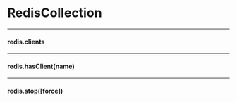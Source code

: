 # RedisCollection



---------------------------------

#### redis.clients

---------------------------------

#### redis.hasClient(name)

---------------------------------

#### redis.stop([force])